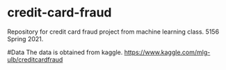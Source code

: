 # credit-card-fraud
Repository for credit card fraud project from machine learning class. 5156 Spring 2021.

#Data
The data is obtained from kaggle. https://www.kaggle.com/mlg-ulb/creditcardfraud
